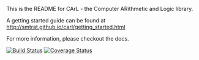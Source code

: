 This is the README for CArL - the Computer ARithmetic and Logic library.

A getting started guide can be found at http://smtrat.github.io/carl/getting_started.html

For more information, please checkout the docs.

[![Build Status](https://travis-ci.org/smtrat/carl.svg?branch=master)](https://travis-ci.org/smtrat/carl)
[![Coverage Status](https://coveralls.io/repos/github/smtrat/carl/badge.svg?branch=master)](https://coveralls.io/github/smtrat/carl?branch=master)